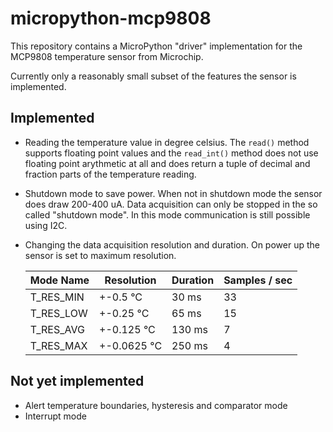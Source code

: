 # micropython-mcp9808
This repository contains a MicroPython "driver" implementation for the MCP9808
temperature sensor from Microchip.

Currently only a reasonably small subset of the features the sensor is
implemented.

## Implemented
* Reading the temperature value in degree celsius. The `read()` method supports floating point values and the `read_int()` method does not use floating point arythmetic at all and does return a tuple of decimal and fraction parts of the temperature reading.
* Shutdown mode to save power. When not in shutdown mode the sensor
does draw 200-400 uA. Data acquisition can only be stopped in the so called
"shutdown mode". In this mode communication is still possible using I2C.
* Changing the data acquisition resolution and duration. On power up the sensor
is set to maximum resolution.

    | Mode Name | Resolution  | Duration | Samples / sec |
    | --------- | ----------- | -------- | ------------- |
    | T_RES_MIN | +-0.5 °C    |    30 ms | 33            |
    | T_RES_LOW | +-0.25 °C   |    65 ms | 15            |
    | T_RES_AVG | +-0.125 °C  |   130 ms |  7            |
    | T_RES_MAX | +-0.0625 °C |   250 ms |  4            |

## Not yet implemented
* Alert temperature boundaries, hysteresis and comparator mode
* Interrupt mode
